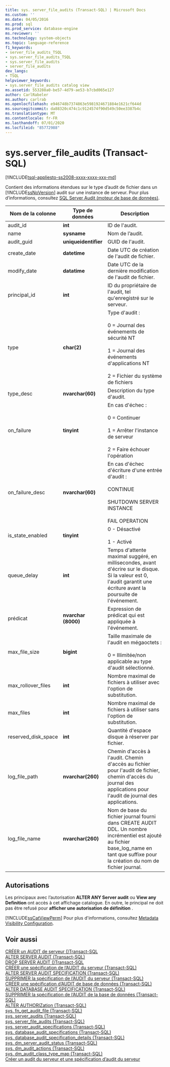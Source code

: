 ```yaml
---
title: sys. server_file_audits (Transact-SQL) | Microsoft Docs
ms.custom: ''
ms.date: 04/05/2016
ms.prod: sql
ms.prod_service: database-engine
ms.reviewer: ''
ms.technology: system-objects
ms.topic: language-reference
f1_keywords:
- server_file_audits_TSQL
- sys.server_file_audits_TSQL
- sys.server_file_audits
- server_file_audits
dev_langs:
- TSQL
helpviewer_keywords:
- sys.server_file_audits catalog view
ms.assetid: 553288a0-be57-4d79-ae53-b7cbd065e127
author: CarlRabeler
ms.author: carlrab
ms.openlocfilehash: e946748b7374863e5981924671884e1621cf644d
ms.sourcegitcommit: da88320c474c1c9124574f90d549c50ee3387b4c
ms.translationtype: MT
ms.contentlocale: fr-FR
ms.lasthandoff: 07/01/2020
ms.locfileid: "85772988"
---
```

# <a name="sysserver_file_audits-transact-sql"></a>sys.server_file_audits (Transact-SQL)
[!INCLUDE[tsql-appliesto-ss2008-xxxx-xxxx-xxx-md](../../includes/applies-to-version/sqlserver.md)]

  Contient des informations étendues sur le type d’audit de fichier dans un [!INCLUDE[ssNoVersion](../../includes/ssnoversion-md.md)] audit sur une instance de serveur. Pour plus d’informations, consultez [SQL Server Audit &#40;moteur de base de données&#41;](../../relational-databases/security/auditing/sql-server-audit-database-engine.md).  
  
|Nom de la colonne|Type de données|Description|  
|-----------------|---------------|-----------------|  
|audit_id|**int**|ID de l'audit.|  
|name|**sysname**|Nom de l’audit.|  
|audit_guid|**uniqueidentifier**|GUID de l'audit.|  
|create_date|**datetime**|Date UTC de création de l'audit de fichier.|  
|modify_date|**datatime**|Date UTC de la dernière modification de l'audit de fichier.|  
|principal_id|**int**|ID du propriétaire de l'audit, tel qu'enregistré sur le serveur.|  
|type|**char(2)**|Type d'audit :<br /><br /> 0 = Journal des événements de sécurité NT<br /><br /> 1 = Journal des événements d'applications NT<br /><br /> 2 = Fichier du système de fichiers|  
|type_desc|**nvarchar(60)**|Description du type d'audit.|  
|on_failure|**tinyint**|En cas d'échec :<br /><br /> 0 = Continuer<br /><br /> 1 = Arrêter l'instance de serveur<br /><br /> 2 = Faire échouer l'opération|  
|on_failure_desc|**nvarchar(60)**|En cas d'échec d'écriture d'une entrée d'audit :<br /><br /> CONTINUE<br /><br /> SHUTDOWN SERVER INSTANCE<br /><br /> FAIL OPERATION|  
|is_state_enabled|**tinyint**|0 - Désactivé<br /><br /> 1 - Activé|  
|queue_delay|**int**|Temps d'attente maximal suggéré, en millisecondes, avant d'écrire sur le disque. Si la valeur est 0, l'audit garantit une écriture avant la poursuite de l'événement.|  
|prédicat|**nvarchar (8000)**|Expression de prédicat qui est appliquée à l'événement.|  
|max_file_size|**bigint**|Taille maximale de l'audit en mégaoctets :<br /><br /> 0 = Illimitée/non applicable au type d'audit sélectionné.|  
|max_rollover_files|**int**|Nombre maximal de fichiers à utiliser avec l'option de substitution.|  
|max_files|**int**|Nombre maximal de fichiers à utiliser sans l'option de substitution.|  
|reserved_disk_space|**int**|Quantité d'espace disque à réserver par fichier.|  
|log_file_path|**nvarchar(260)**|Chemin d'accès à l'audit. Chemin d'accès au fichier pour l'audit de fichier, chemin d'accès du journal des applications pour l'audit de journal des applications.|  
|log_file_name|**nvarchar(260)**|Nom de base du fichier journal fourni dans CREATE AUDIT DDL. Un nombre incrémentiel est ajouté au fichier base_log_name en tant que suffixe pour la création du nom de fichier journal.|  
  
## <a name="permissions"></a>Autorisations  
 Les principaux avec l’autorisation **ALTER ANY Server audit** ou **View any Definition** ont accès à cet affichage catalogue. En outre, le principal ne doit pas être refusé pour **afficher une autorisation de définition** .  
  
 [!INCLUDE[ssCatViewPerm](../../includes/sscatviewperm-md.md)] Pour plus d'informations, consultez [Metadata Visibility Configuration](../../relational-databases/security/metadata-visibility-configuration.md).  
  
## <a name="see-also"></a>Voir aussi  
 [CRÉER un AUDIT de serveur &#40;&#41;Transact-SQL](../../t-sql/statements/create-server-audit-transact-sql.md)   
 [ALTER SERVER AUDIT &#40;Transact-SQL&#41;](../../t-sql/statements/alter-server-audit-transact-sql.md)   
 [DROP SERVER AUDIT &#40;&#41;Transact-SQL](../../t-sql/statements/drop-server-audit-transact-sql.md)   
 [CRÉER une spécification de l’AUDIT du serveur &#40;Transact-SQL&#41;](../../t-sql/statements/create-server-audit-specification-transact-sql.md)   
 [ALTER SERVER AUDIT SPECIFICATION &#40;Transact-SQL&#41;](../../t-sql/statements/alter-server-audit-specification-transact-sql.md)   
 [SUPPRIMER la spécification de l’AUDIT du serveur &#40;Transact-SQL&#41;](../../t-sql/statements/drop-server-audit-specification-transact-sql.md)   
 [CRÉER une spécification d’AUDIT de base de données &#40;Transact-SQL&#41;](../../t-sql/statements/create-database-audit-specification-transact-sql.md)   
 [ALTER DATABASE AUDIT SPECIFICATION &#40;Transact-SQL&#41;](../../t-sql/statements/alter-database-audit-specification-transact-sql.md)   
 [SUPPRIMER la spécification de l’AUDIT de la base de données &#40;Transact-SQL&#41;](../../t-sql/statements/drop-database-audit-specification-transact-sql.md)   
 [ALTER AUTHORIZation &#40;Transact-SQL&#41;](../../t-sql/statements/alter-authorization-transact-sql.md)   
 [sys. fn_get_audit_file &#40;Transact-SQL&#41;](../../relational-databases/system-functions/sys-fn-get-audit-file-transact-sql.md)   
 [sys. server_audits &#40;Transact-SQL&#41;](../../relational-databases/system-catalog-views/sys-server-audits-transact-sql.md)   
 [sys. server_file_audits (Transact-SQL)](../../relational-databases/system-catalog-views/sys-server-file-audits-transact-sql.md)   
 [sys. server_audit_specifications &#40;Transact-SQL&#41;](../../relational-databases/system-catalog-views/sys-server-audit-specifications-transact-sql.md)   
 [sys. database_audit_specifications &#40;Transact-SQL&#41;](../../relational-databases/system-catalog-views/sys-database-audit-specifications-transact-sql.md)   
 [sys. database_audit_specification_details &#40;Transact-SQL&#41;](../../relational-databases/system-catalog-views/sys-database-audit-specification-details-transact-sql.md)   
 [sys. dm_server_audit_status &#40;Transact-SQL&#41;](../../relational-databases/system-dynamic-management-views/sys-dm-server-audit-status-transact-sql.md)   
 [sys. dm_audit_actions &#40;Transact-SQL&#41;](../../relational-databases/system-dynamic-management-views/sys-dm-audit-actions-transact-sql.md)   
 [sys. dm_audit_class_type_map &#40;Transact-SQL&#41;](../../relational-databases/system-dynamic-management-views/sys-dm-audit-class-type-map-transact-sql.md)   
 [Créer un audit du serveur et une spécification d’audit du serveur](../../relational-databases/security/auditing/create-a-server-audit-and-server-audit-specification.md)  
  
  
